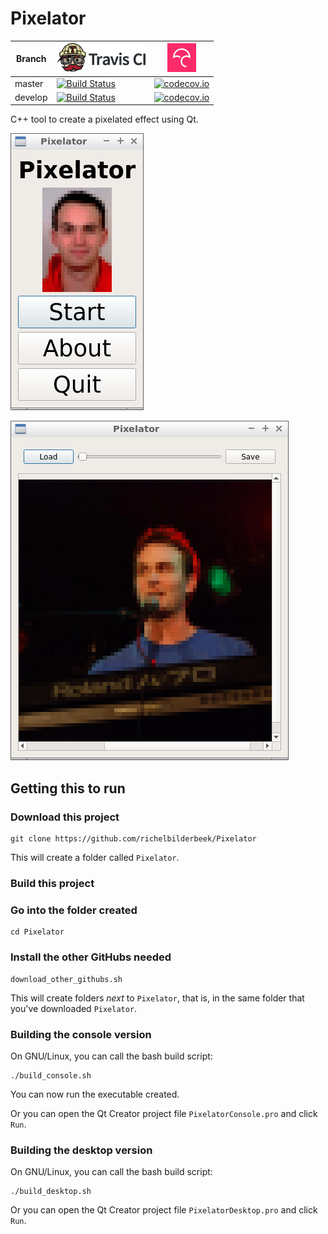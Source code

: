 # Pixelator

Branch|[![Travis CI logo](TravisCI.png)](https://travis-ci.org)|[![Codecov logo](Codecov.png)](https://www.codecov.io)
---|---|---
master|[![Build Status](https://travis-ci.org/richelbilderbeek/Pixelator.svg?branch=master)](https://travis-ci.org/richelbilderbeek/Pixelator)|[![codecov.io](https://codecov.io/github/richelbilderbeek/Pixelator/coverage.svg?branch=master)](https://codecov.io/github/richelbilderbeek/Pixelator/branch/master)
develop|[![Build Status](https://travis-ci.org/richelbilderbeek/Pixelator.svg?branch=develop)](https://travis-ci.org/richelbilderbeek/Pixelator)|[![codecov.io](https://codecov.io/github/richelbilderbeek/Pixelator/coverage.svg?branch=develop)](https://codecov.io/github/richelbilderbeek/Pixelator/branch/develop)

C++ tool to create a pixelated effect using Qt.

![Menu v3.0](Screenshots/PixelatorMenu_3_0.png)

![Main screen v3.0](Screenshots/Pixelator_3_0.png)

## Getting this to run

### Download this project

```
git clone https://github.com/richelbilderbeek/Pixelator
```

This will create a folder called `Pixelator`.

### Build this project

### Go into the folder created

```
cd Pixelator
```

### Install the other GitHubs needed

```
download_other_githubs.sh
```

This will create folders *next* to `Pixelator`, that is, in the same folder that you've downloaded `Pixelator`.

### Building the console version

On GNU/Linux, you can call the bash build script:

```
./build_console.sh
```

You can now run the executable created.

Or you can open the Qt Creator project file `PixelatorConsole.pro` and click `Run`.

### Building the desktop version

On GNU/Linux, you can call the bash build script:

```
./build_desktop.sh
```

Or you can open the Qt Creator project file `PixelatorDesktop.pro` and click `Run`.


